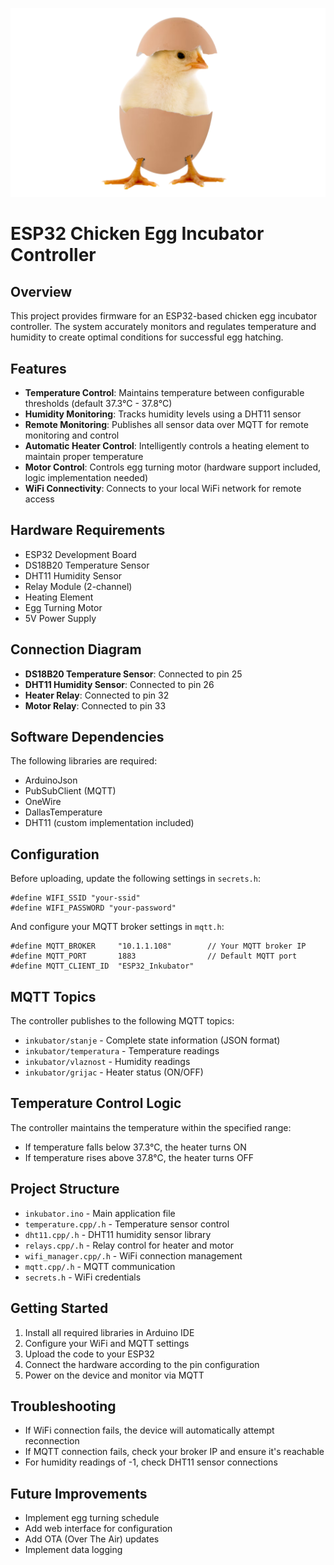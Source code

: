 ![cute chick](https://github.com/AdelSehic/esp32-incubator/blob/master/chicken.png)

# ESP32 Chicken Egg Incubator Controller

## Overview
This project provides firmware for an ESP32-based chicken egg incubator controller. The system accurately monitors and regulates temperature and humidity to create optimal conditions for successful egg hatching.

## Features
- **Temperature Control**: Maintains temperature between configurable thresholds (default 37.3°C - 37.8°C)
- **Humidity Monitoring**: Tracks humidity levels using a DHT11 sensor
- **Remote Monitoring**: Publishes all sensor data over MQTT for remote monitoring and control
- **Automatic Heater Control**: Intelligently controls a heating element to maintain proper temperature
- **Motor Control**: Controls egg turning motor (hardware support included, logic implementation needed)
- **WiFi Connectivity**: Connects to your local WiFi network for remote access

## Hardware Requirements
- ESP32 Development Board
- DS18B20 Temperature Sensor
- DHT11 Humidity Sensor
- Relay Module (2-channel)
- Heating Element
- Egg Turning Motor
- 5V Power Supply

## Connection Diagram
- **DS18B20 Temperature Sensor**: Connected to pin 25
- **DHT11 Humidity Sensor**: Connected to pin 26
- **Heater Relay**: Connected to pin 32
- **Motor Relay**: Connected to pin 33

## Software Dependencies
The following libraries are required:
- ArduinoJson
- PubSubClient (MQTT)
- OneWire
- DallasTemperature
- DHT11 (custom implementation included)

## Configuration
Before uploading, update the following settings in `secrets.h`:
```
#define WIFI_SSID "your-ssid"
#define WIFI_PASSWORD "your-password"
```

And configure your MQTT broker settings in `mqtt.h`:
```
#define MQTT_BROKER     "10.1.1.108"        // Your MQTT broker IP
#define MQTT_PORT       1883                // Default MQTT port
#define MQTT_CLIENT_ID  "ESP32_Inkubator"
```

## MQTT Topics
The controller publishes to the following MQTT topics:
- `inkubator/stanje` - Complete state information (JSON format)
- `inkubator/temperatura` - Temperature readings
- `inkubator/vlaznost` - Humidity readings
- `inkubator/grijac` - Heater status (ON/OFF)

## Temperature Control Logic
The controller maintains the temperature within the specified range:
- If temperature falls below 37.3°C, the heater turns ON
- If temperature rises above 37.8°C, the heater turns OFF

## Project Structure
- `inkubator.ino` - Main application file
- `temperature.cpp/.h` - Temperature sensor control
- `dht11.cpp/.h` - DHT11 humidity sensor library
- `relays.cpp/.h` - Relay control for heater and motor
- `wifi_manager.cpp/.h` - WiFi connection management
- `mqtt.cpp/.h` - MQTT communication
- `secrets.h` - WiFi credentials

## Getting Started
1. Install all required libraries in Arduino IDE
2. Configure your WiFi and MQTT settings
3. Upload the code to your ESP32
4. Connect the hardware according to the pin configuration
5. Power on the device and monitor via MQTT

## Troubleshooting
- If WiFi connection fails, the device will automatically attempt reconnection
- If MQTT connection fails, check your broker IP and ensure it's reachable
- For humidity readings of -1, check DHT11 sensor connections

## Future Improvements
- Implement egg turning schedule
- Add web interface for configuration
- Add OTA (Over The Air) updates
- Implement data logging
